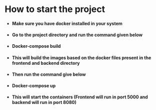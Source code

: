 <h1>How to start the project</h1>
<ul>
<li><h4>Make sure you have docker installed in your system</h4></li>
<li><h4>Go to the project directory and run the command given below</h4></li>
<li><strong>Docker-compose build</strong></li>
<li><h4>This will build the images based on the docker files present in the frontend and backend directory</h4></li>
<li><h4>Then run the command give below</h4></li>
<li><strong>Docker-compose up</strong></li>
<li><h4>This will start the containers (Frontend will run in port 5000 and backend will run in port 8080)</h4></li>
</ul>
